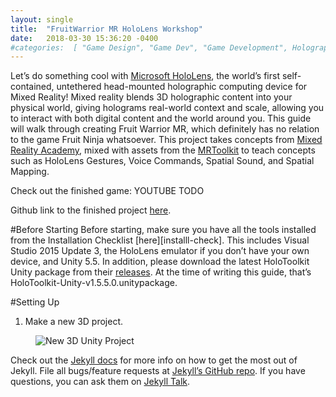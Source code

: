 ```yaml
---
layout: single
title:  "FruitWarrior MR HoloLens Workshop"
date:   2018-03-30 15:36:20 -0400
#categories:  [ "Game Design", "Game Dev", "Game Development", Holographic, HoloLens, MR, "Spatial Mapping", "Spatial Sound", Unity, VR ]
---
```


Let’s do something cool with [Microsoft HoloLens][hololens], the world’s first self-contained, untethered head-mounted holographic computing device for Mixed Reality!
Mixed reality blends 3D holographic content into your physical world, giving holograms real-world context and scale, allowing you to interact with both digital content and the world around you.
This guide will walk through creating Fruit Warrior MR, which definitely has no relation to the game Fruit Ninja whatsoever. This project takes concepts from [Mixed Reality Academy][mr-academy], mixed with assets from the [MRToolkit][mrtk] to teach concepts such as HoloLens Gestures, Voice Commands, Spatial Sound, and Spatial Mapping.

Check out the finished game:
YOUTUBE TODO

Github link to the finished project [here](http://web.archive.org/web/20170704165204/https://github.com/ashanhol/FruitWarriorMR).

#Before Starting
Before starting, make sure you have all the tools installed from the Installation Checklist [here][installl-check]. This includes Visual Studio 2015 Update 3, the HoloLens emulator if you don’t have your own device, and Unity 5.5.
In addition, please download the latest HoloToolkit Unity package from their [releases][releases]. At the time of writing this guide, that’s HoloToolkit-Unity-v1.5.5.0.unitypackage.

#Setting Up

1. Make a new 3D project.
<figure>
  <img src="{{ '/assets/images/new3dproject.png' | relative_url }}" alt="New 3D Unity Project">
</figure>



Check out the [Jekyll docs][jekyll-docs] for more info on how to get the most out of Jekyll. File all bugs/feature requests at [Jekyll’s GitHub repo][jekyll-gh]. If you have questions, you can ask them on [Jekyll Talk][jekyll-talk].

[hololens]: https://www.microsoft.com/en-us/hololens
[mr-academy]: https://developer.microsoft.com/en-us/windows/mixed-reality/academy
[mrtk]: https://github.com/Microsoft/MixedRealityToolkit-Unity
[install-check]:https://docs.microsoft.com/en-us/windows/mixed-reality/install-the-tools
[releases]: https://github.com/Microsoft/MixedRealityToolkit-Unity/releases

[jekyll-docs]: https://jekyllrb.com/docs/home
[jekyll-gh]:   https://github.com/jekyll/jekyll
[jekyll-talk]: https://talk.jekyllrb.com/
